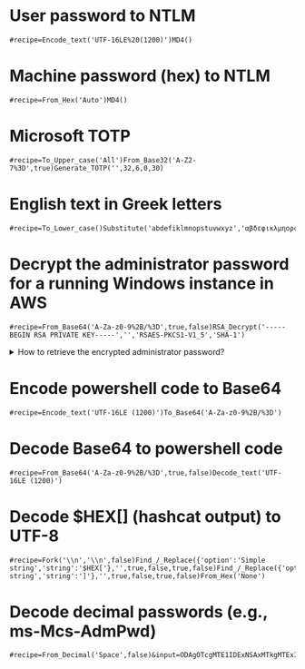 # User password to NTLM

```
#recipe=Encode_text('UTF-16LE%20(1200)')MD4()
```

# Machine password (hex) to NTLM
```
#recipe=From_Hex('Auto')MD4()
```

# Microsoft TOTP
```
#recipe=To_Upper_case('All')From_Base32('A-Z2-7%3D',true)Generate_TOTP('',32,6,0,30)
```

# English text in Greek letters
```
#recipe=To_Lower_case()Substitute('abdefiklmnopstuvwxyz','αβδεφικλμηορςτυνωχγζ')
```

# Decrypt the administrator password for a running Windows instance in AWS
```
#recipe=From_Base64('A-Za-z0-9%2B/%3D',true,false)RSA_Decrypt('-----BEGIN RSA PRIVATE KEY-----','','RSAES-PKCS1-V1_5','SHA-1')
```

<details><summary>How to retrieve the encrypted administrator password?</summary>
<p>

In AWS CloudShell:
```sh
ii="i-..." # The ID of the Windows instance 
aws ec2 get-password-data --instance-id ${ii} | jq .PasswordData
```

</p>
</details>

# Encode powershell code to Base64
```
#recipe=Encode_text('UTF-16LE (1200)')To_Base64('A-Za-z0-9%2B/%3D')
```

# Decode Base64 to powershell code
```
#recipe=From_Base64('A-Za-z0-9%2B/%3D',true,false)Decode_text('UTF-16LE (1200)')
```

# Decode $HEX[] (hashcat output) to UTF-8
```
#recipe=Fork('\\n','\\n',false)Find_/_Replace({'option':'Simple string','string':'$HEX['},'',true,false,true,false)Find_/_Replace({'option':'Simple string','string':']'},'',true,false,true,false)From_Hex('None')
```

# Decode decimal passwords (e.g., ms-Mcs-AdmPwd)
```
#recipe=From_Decimal('Space',false)&input=ODAgOTcgMTE1IDExNSAxMTkgMTExIDExNCAxMDAgNDkgNTAgNTE
```

